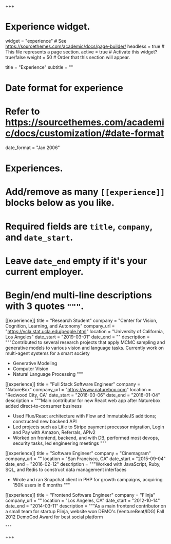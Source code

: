 +++
# Experience widget.
widget = "experience"  # See https://sourcethemes.com/academic/docs/page-builder/
headless = true  # This file represents a page section.
active = true  # Activate this widget? true/false
weight = 50  # Order that this section will appear.

title = "Experience"
subtitle = ""

# Date format for experience
#   Refer to https://sourcethemes.com/academic/docs/customization/#date-format
date_format = "Jan 2006"

# Experiences.
#   Add/remove as many `[[experience]]` blocks below as you like.
#   Required fields are `title`, `company`, and `date_start`.
#   Leave `date_end` empty if it's your current employer.
#   Begin/end multi-line descriptions with 3 quotes `"""`.
[[experience]]
  title = "Research Student"
  company = "Center for Vision, Cognition, Learning, and Autonomy"
  company_url = "https://vcla.stat.ucla.edu/people.html"
  location = "University of California, Los Angeles"
  date_start = "2019-03-01"
  date_end = ""
  description = """Contributed to several research projects that apply MCMC sampling and generative models to various vision and language tasks. Currently work on multi-agent systems for a smart society

  * Generative Modeling
  * Computer Vision
  * Natural Language Processing
  """

[[experience]]
  title = "Full Stack Software Engineer"
  company = "NatureBox"
  company_url = "https://www.naturebox.com"
  location = "Redwood City, CA"
  date_start = "2016-03-06"
  date_end = "2018-01-04"
  description = """Main contributor for new React web app after Naturebox added direct-to-consumer business

  * Used Flux/React architecture with Flow and ImmutableJS additions; constructed new backend API
  * Led projects such as Litle to Stripe payment processor migration, Login and Pay with Amazon, Referrals, APIv2
  * Worked on frontend, backend, and with DB, performed most devops, security tasks, led engineering meetings
  """

[[experience]]
  title = "Software Engineer"
  company = "Cinemagram"
  company_url = ""
  location = "San Francisco, CA"
  date_start = "2015-09-04"
  date_end = "2016-02-12"
  description = """Worked with JavaScript, Ruby, SQL, and Redis to construct data management interfaces

  * Wrote and ran Snapchat client in PHP for growth campaigns, acquiring 150K users in 6 months
  """

[[experience]]
  title = "Frontend Software Engineer"
  company = "Flinja"
  company_url = ""
  location = "Los Angeles, CA"
  date_start = "2012-10-14"
  date_end = "2014-03-11"
  description = """As a main frontend contributor on a small team for startup Flinja, website won DEMO's (VentureBeat/IDG) Fall 2012 DemoGod Award for best social platform

  """

+++

